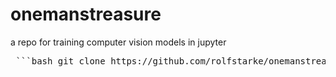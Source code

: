 # onemanstreasure
a repo for training computer vision models in jupyter

<pre> ```bash git clone https://github.com/rolfstarke/onemanstreasure.git ``` </pre>